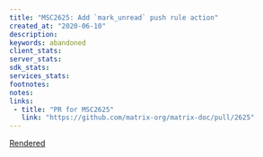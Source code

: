 ```yaml
---
title: "MSC2625: Add `mark_unread` push rule action"
created_at: "2020-06-10"
description:
keywords: abandoned
client_stats:
server_stats:
sdk_stats:
services_stats:
footnotes:
notes:
links:
 - title: "PR for MSC2625"
   link: "https://github.com/matrix-org/matrix-doc/pull/2625"
---
```

[Rendered](https://github.com/matrix-org/matrix-doc/blob/rav/proposal/mark_unread/proposals/2625-mark-unread-push-action.md)
